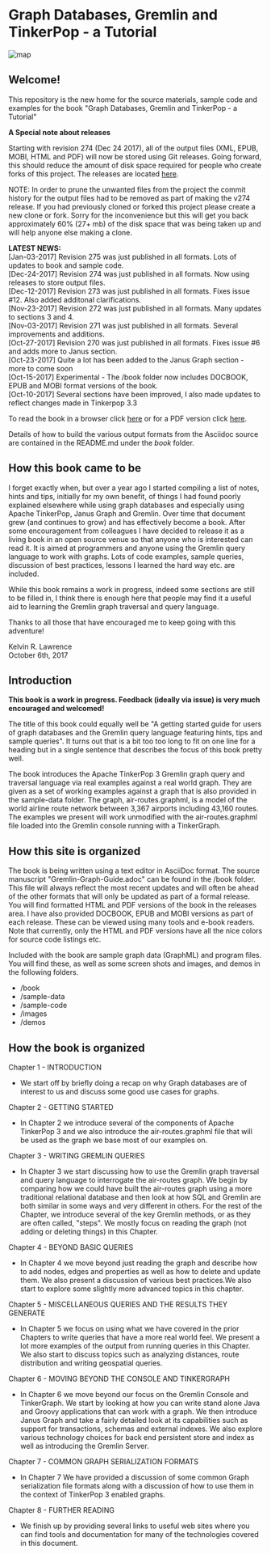 # Graph Databases, Gremlin and TinkerPop - a Tutorial


![map](https://github.com/krlawrence/graph/raw/master/images/map-snip2.PNG?raw=true, "graph picture")

## Welcome!

This repository is the new home for the source materials, sample code and examples for the book "Graph Databases, Gremlin and TinkerPop - a Tutorial"

**A Special note about releases**

Starting with revision 274 (Dec 24 2017), all of the output files (XML, EPUB, MOBI, HTML and PDF) will now be stored using Git releases. Going forward, this should reduce the amount of disk space required for people who create forks of this project. The releases are located [here](https://github.com/krlawrence/graph/releases).

NOTE: In order to prune the unwanted files from the project the commit history for the output files had to be removed as part of making the v274 release. If you had previously cloned or forked this project please create a new clone or fork. Sorry for the inconvenience but this will get you back approximately 60% (27+ mb) of the disk space that was being taken up and will help anyone else making a clone.

**LATEST NEWS:**  
[Jan-03-2017] Revision 275 was just published in all formats. Lots of updates to book and sample code.  
[Dec-24-2017] Revision 274 was just published in all formats. Now using releases to store output files.  
[Dec-12-2017] Revision 273 was just published in all formats. Fixes issue #12. Also added additonal clarifications.  
[Nov-23-2017] Revision 272 was just published in all formats. Many updates to sections 3 and 4.  
[Nov-03-2017] Revision 271 was just published in all formats. Several improvements and additions.  
[Oct-27-2017] Revision 270 was just published in all formats. Fixes issue #6 and adds more to Janus section.  
[Oct-23-2017] Quite a lot has been added to the Janus Graph section - more to come soon  
[Oct-15-2017] Experimental - The /book folder now includes DOCBOOK, EPUB and MOBI format versions of the book.  
[Oct-10-2017] Several sections have been improved, I also made updates to reflect changes made in Tinkerpop 3.3

To read the book in a browser click [here](http://kelvinlawrence.net/book/Gremlin-Graph-Guide.html) or for a PDF version click [here](http://kelvinlawrence.net/book/Gremlin-Graph-Guide.pdf).

Details of how to build the various output formats from the Asciidoc source are contained in the README.md under the *book* folder.

## How this book came to be

I forget exactly when, but over a year ago I started compiling a list of notes, hints and tips, initially  for my own benefit, of things I had found poorly explained elsewhere while using graph databases and especially using Apache TinkerPop, Janus Graph and Gremlin. Over time that document grew (and continues to grow) and has effectively become a book.  After some encouragement from colleagues I have decided to release it as a living book in an open source venue so that anyone who is interested can read it. It is aimed at programmers and  anyone using the Gremlin query language to work with graphs. Lots of code examples, sample queries,  discussion of best practices, lessons I learned the hard way etc. are included.

While this book remains a work in progress, indeed some sections are still to be filled in, I think there is enough here that people may find it a useful aid to learning the Gremlin graph traversal and query language.

Thanks to all those that have encouraged me to keep going with this adventure!  

Kelvin R. Lawrence  
October 6th, 2017  

## Introduction

**This book is a work in progress. Feedback (ideally via issue) is very much encouraged and welcomed!**

The title of this book could equally well be "A getting started guide for users of graph databases and the Gremlin query language featuring hints, tips and sample queries". It turns out that is a bit too too long to fit on one line for a heading but in a single sentence that describes the focus of this book pretty well.

The book introduces the Apache TinkerPop 3 Gremlin graph query and traversal language via real examples against a real world graph. They are given as a set of working examples against a graph that is also provided in the sample-data folder. The graph, air-routes.graphml, is a model of the world airline route network between 3,367 airports including 43,160 routes. The examples we present will work unmodified with the air-routes.graphml file loaded into the Gremlin console running with a TinkerGraph.

## How this site is organized

The book is being written using a text editor in AsciiDoc format. The source manuscript "Gremlin-Graph-Guide.adoc" can be found in the /book folder. This file will always reflect the most recent updates and will often be ahead of the other formats that will only be updated as part of a formal release. You will find formatted HTML and PDF versions of the book in the releases area.  I have also provided DOCBOOK, EPUB and MOBI versions as part of each release. These can be viewed using many tools and e-book readers. Note that currently, only the HTML and PDF versions have all the nice colors for source code listings etc.

Included with the book are sample graph data (GraphML) and program files. You will find these, as well as some screen shots and images, and demos in the following folders.

- /book
- /sample-data
- /sample-code
- /images
- /demos

## How the book is organized

Chapter 1 - INTRODUCTION
- We start off by briefly doing a recap on why Graph databases are of interest to us
  and discuss some good use cases for graphs.
  
Chapter 2 - GETTING STARTED
- In Chapter 2 we introduce several of the components of Apache TinkerPop 3 and we
  also introduce the air-routes.graphml file that will be used as the graph we base
  most of our examples on.
  
Chapter 3 - WRITING GREMLIN QUERIES
- In Chapter 3 we start discussing how to use the Gremlin graph traversal and
  query language to interrogate the air-routes graph. We begin by comparing how we
  could have built the air-routes graph using a more traditional relational database
  and then look at how SQL and Gremlin are both similar in some ways and very
  different in others. For the rest of the Chapter, we introduce several of
  the key Gremlin methods, or as they are often called, "steps". We
  mostly focus on reading the graph (not adding or deleting things) in this Chapter.
  
Chapter 4 - BEYOND BASIC QUERIES
- In Chapter 4 we move beyond just reading the graph and describe how to add nodes,
  edges and properties as well as how to delete and update them. We also present a
  discussion of various best practices.We also start to explore some slightly more
  advanced topics in this chapter.
  
Chapter 5 - MISCELLANEOUS QUERIES AND THE RESULTS THEY GENERATE
- In Chapter 5 we focus on using what we have covered in the prior Chapters to write
  queries that have a more real world feel. We present a lot more examples of the
  output from running queries in this Chapter. We also start to discuss topics such
  as analyzing distances, route distribution and writing geospatial queries.
  
Chapter 6 - MOVING BEYOND THE CONSOLE AND TINKERGRAPH
- In Chapter 6 we move beyond our focus on the Gremlin Console and TinkerGraph. We
  start by looking at how you can write stand alone Java and Groovy applications that
  can work with a graph. We then introduce Janus Graph and take a fairly detailed
  look at its capabilities such as support for transactions, schemas and external
  indexes. We also explore various technology choices for back end persistent store
  and index as well as introducing the Gremlin Server.
  
Chapter 7 - COMMON GRAPH SERIALIZATION FORMATS
- In Chapter 7 We have provided a discussion of some common Graph serialization file
  formats along with a discussion of how to use them in the context of TinkerPop 3
  enabled graphs.
  
Chapter 8 - FURTHER READING
- We finish up by providing several links to useful web sites where you can find
  tools and documentation for many of the technologies covered in this document.
